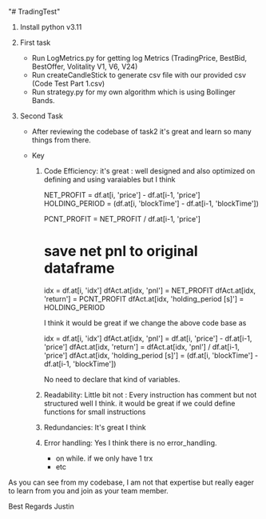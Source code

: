 "# TradingTest" 

1. Install python v3.11
2. First task
   - Run LogMetrics.py for getting log Metrics (TradingPrice, BestBid, BestOffer, Volitality V1, V6, V24)
   - Run createCandleStick to generate csv file with our provided csv (Code Test Part 1.csv)
   - Run strategy.py for my own algorithm which is using Bollinger Bands.

3. Second Task
   - After reviewing the codebase of task2 it's great and learn so many things from there.

   - Key
      1. Code Efficiency: it's great : well designed and also optimized on defining and using varaiables
         but I think
         
         NET_PROFIT = df.at[i, 'price'] - df.at[i-1, 'price']
         HOLDING_PERIOD = (df.at[i, 'blockTime'] - df.at[i-1, 'blockTime'])

         PCNT_PROFIT = NET_PROFIT / df.at[i-1, 'price']
         # save net pnl to original dataframe
         idx = df.at[i, 'idx']
         dfAct.at[idx, 'pnl'] = NET_PROFIT
         dfAct.at[idx, 'return'] = PCNT_PROFIT
         dfAct.at[idx, 'holding_period [s]'] = HOLDING_PERIOD


         I think it would be great if we change the above code base as

         idx = df.at[i, 'idx']
         dfAct.at[idx, 'pnl'] = df.at[i, 'price'] - df.at[i-1, 'price']
         dfAct.at[idx, 'return'] =  dfAct.at[idx, 'pnl'] / df.at[i-1, 'price']
         dfAct.at[idx, 'holding_period [s]'] = (df.at[i, 'blockTime'] - df.at[i-1, 'blockTime'])

         No need to declare that kind of variables.


      2. Readability: Little bit not : Every instruction has comment but not structured well I think. it would be great if we could define functions for small instructions


      3. Redundancies: It's great I think
      4. Error handling: Yes I think there is no error_handling.

         - on while. if we only have 1 trx
         - etc

As you can see from my codebase, I am not that expertise but really eager to learn from you and join as your team member.

Best Regards
Justin

